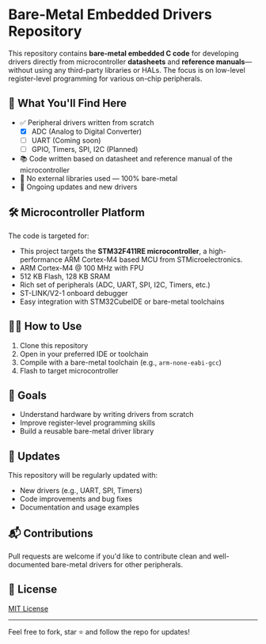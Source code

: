# Bare-Metal Embedded Drivers Repository

This repository contains **bare-metal embedded C code** for developing drivers directly from microcontroller **datasheets** and **reference manuals**—without using any third-party libraries or HALs. The focus is on low-level register-level programming for various on-chip peripherals.

## 🚀 What You'll Find Here

- ✅ Peripheral drivers written from scratch
  - [x] ADC (Analog to Digital Converter)
  - [ ] UART (Coming soon)
  - [ ] GPIO, Timers, SPI, I2C (Planned)
- 📚 Code written based on datasheet and reference manual of the microcontroller
- 🧱 No external libraries used — 100% bare-metal
- 🔄 Ongoing updates and new drivers

## 🛠 Microcontroller Platform

The code is targeted for:
- This project targets the **STM32F411RE microcontroller**, a high-performance ARM Cortex-M4 based MCU from STMicroelectronics.
- ARM Cortex-M4 @ 100 MHz with FPU
- 512 KB Flash, 128 KB SRAM
- Rich set of peripherals (ADC, UART, SPI, I2C, Timers, etc.)
- ST-LINK/V2-1 onboard debugger
- Easy integration with STM32CubeIDE or bare-metal toolchains


## 🧑‍💻 How to Use

1. Clone this repository
2. Open in your preferred IDE or toolchain
3. Compile with a bare-metal toolchain (e.g., `arm-none-eabi-gcc`)
4. Flash to target microcontroller

## 📌 Goals

- Understand hardware by writing drivers from scratch
- Improve register-level programming skills
- Build a reusable bare-metal driver library

## 📅 Updates

This repository will be regularly updated with:
- New drivers (e.g., UART, SPI, Timers)
- Code improvements and bug fixes
- Documentation and usage examples

## 📬 Contributions

Pull requests are welcome if you'd like to contribute clean and well-documented bare-metal drivers for other peripherals.

## 📄 License

[MIT License](LICENSE)

---

Feel free to fork, star ⭐ and follow the repo for updates!



